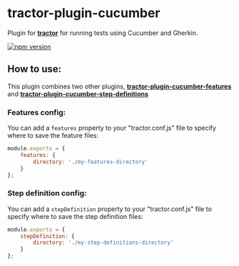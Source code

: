 # tractor-plugin-cucumber

Plugin for [**tractor**](http://github.com/TradeMe/tractor) for running tests using Cucumber and Gherkin.

[![npm version](https://img.shields.io/npm/v/tractor-plugin-cucumber.svg)](https://www.npmjs.com/package/tractor-plugin-cucumber)

## How to use:

This plugin combines two other plugins, [**tractor-plugin-cucumber-features**](http://github.com/phenomnomnominal/tractor-plugin-cucumber-features) and [**tractor-plugin-cucumber-step-definitions**](http://github.com/phenomnomnominal/tractor-plugin-cucumber-step-definitions)

### Features config:

You can add a `features` property to your "tractor.conf.js" file to specify where to save the feature files:

```javascript
module.exports = {
    features: {
        directory: './my-features-directory'
    }
};
```

### Step definition config:

You can add a `stepDefinition` property to your "tractor.conf.js" file to specify where to save the step definition files:

```javascript
module.exports = {
    stepDefinition: {
        directory: './my-step-definitions-directory'
    }
};
```
